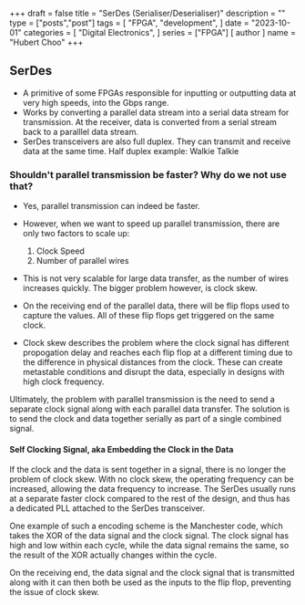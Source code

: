+++
draft = false
title = "SerDes (Serialiser/Deserialiser)"
description = ""
type = ["posts","post"]
tags = [
    "FPGA",
    "development",
]
date = "2023-10-01"
categories = [
    "Digital Electronics",
]
series = ["FPGA"]
[ author ]
  name = "Hubert Choo"
+++

## SerDes

- A primitive of some FPGAs responsible for inputting or outputting data at very high speeds, into the Gbps range.
- Works by converting a parallel data stream into a serial data stream for transmission. At the receiver, data is converted from a serial stream back to a paralllel data stream.
- SerDes transceivers are also full duplex. They can transmit and receive data at the same time. Half duplex example: Walkie Talkie

### Shouldn't parallel transmission be faster? Why do we not use that?

- Yes, parallel transmission can indeed be faster.
- However, when we want to speed up parallel transmission, there are only two factors to scale up:
    1. Clock Speed
    2. Number of parallel wires
- This is not very scalable for large data transfer, as the number of wires increases quickly. The bigger problem however, is clock skew. 

- On the receiving end of the parallel data, there will be flip flops used to capture the values. All of these flip flops get triggered on the same clock.
- Clock skew describes the problem where the clock signal has different propogation delay and reaches each flip flop at a different timing due to the difference in physical distances from the clock. These can create metastable conditions and disrupt the data, especially in designs with high clock frequency.

Ultimately, the problem with parallel transmission is the need to send a separate clock signal along with each parallel data transfer. The solution is to send the clock and data together serially as part of a single combined signal.

#### Self Clocking Signal, aka Embedding the Clock in the Data

If the clock and the data is sent together in a signal, there is no longer the problem of clock skew. With no clock skew, the operating frequency can be increased, allowing the data frequency to increase. The SerDes usually runs at a separate faster clock compared to the rest of the design, and thus has a dedicated PLL attached to the SerDes transceiver.

One example of such a encoding scheme is the Manchester code, which takes the XOR of the data signal and the clock signal. The clock signal has high and low within each cycle, while the data signal remains the same, so the result of the XOR actually changes within the cycle. 

On the receiving end, the data signal and the clock signal that is transmitted along with it can then both be used as the inputs to the flip flop, preventing the issue of clock skew.